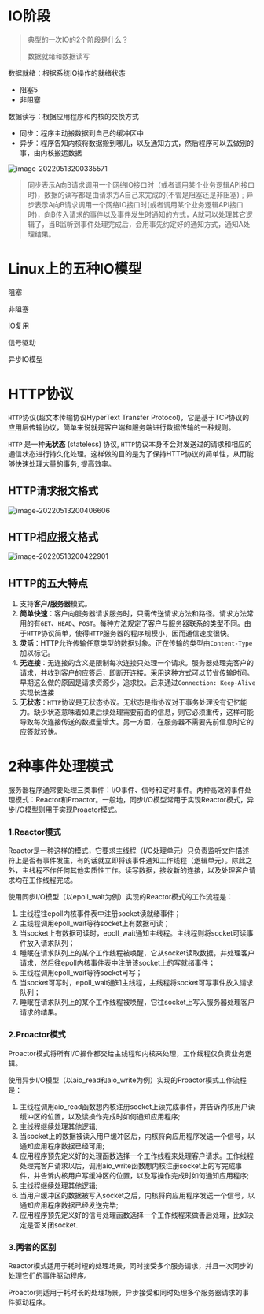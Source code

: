 # IO阶段

> 典型的一次IO的2个阶段是什么？ 
>
> 数据就绪和数据读写

数据就绪：根据系统IO操作的就绪状态

- 阻塞5
- 非阻塞

数据读写：根据应用程序和内核的交换方式

- 同步：程序主动搬数据到自己的缓冲区中
- 异步：程序告知内核将数据搬到哪儿，以及通知方式，然后程序可以去做别的事，由内核搬运数据

![image-20220513200335571](https://cdn.konyue.site/image-20220513200335571.png)

> 同步表示A向B请求调用一个网络IO接口时（或者调用某个业务逻辑API接口时)，数据的读写都是由请求方A自己来完成的(不管是阻塞还是非阻塞)﹔异步表示A向B请求调用一个网络IO接口时(或者调用某个业务逻辑API接口时)，向B传入请求的事件以及事件发生时通知的方式，A就可以处理其它逻辑了，当B监听到事件处理完成后，会用事先约定好的通知方式，通知A处理结果。

# Linux上的五种IO模型

阻塞

非阻塞

IO复用

信号驱动

异步IO模型

# HTTP协议

`HTTP`协议(超文本传输协议HyperText Transfer Protocol)，它是基于TCP协议的应用层传输协议，简单来说就是客户端和服务端进行数据传输的一种规则。

`HTTP` 是一种**无状态** (stateless) 协议, `HTTP`协议本身不会对发送过的请求和相应的通信状态进行持久化处理。这样做的目的是为了保持HTTP协议的简单性，从而能够快速处理大量的事务, 提高效率。

## HTTP请求报文格式

![image-20220513200406606](https://cdn.konyue.site/image-20220513200406606.png)

## HTTP相应报文格式

![image-20220513200422901](https://cdn.konyue.site/image-20220513200422901.png)

## HTTP的五大特点

1. 支持**客户/服务器**模式。
2. **简单快速**：客户向服务器请求服务时，只需传送请求方法和路径。请求方法常用的有`GET`、`HEAD`、`POST`。每种方法规定了客户与服务器联系的类型不同。由于`HTTP`协议简单，使得`HTTP`服务器的程序规模小，因而通信速度很快。
3. **灵活**：HTTP允许传输任意类型的数据对象。正在传输的类型由`Content-Type`加以标记。
4. **无连接**：无连接的含义是限制每次连接只处理一个请求。服务器处理完客户的请求，并收到客户的应答后，即断开连接。采用这种方式可以节省传输时间。早期这么做的原因是请求资源少，追求快。后来通过`Connection: Keep-Alive`实现长连接
5. **无状态**：`HTTP`协议是无状态协议。无状态是指协议对于事务处理没有记忆能力。缺少状态意味着如果后续处理需要前面的信息，则它必须重传，这样可能导致每次连接传送的数据量增大。另一方面，在服务器不需要先前信息时它的应答就较快。

# 2种事件处理模式

服务器程序通常要处理三类事件：I/O事件、信号和定时事件。两种高效的事件处理模式：Reactor和Proactor。一般地，同步I/O模型常用于实现Reactor模式，异步I/O模型则用于实现Proactor模式。

### 1.Reactor模式

Reactor是一种这样的模式，它要求主线程（I/O处理单元）只负责监听文件描述符上是否有事件发生，有的话就立即将该事件通知工作线程（逻辑单元）。除此之外，主线程不作任何其他实质性工作。读写数据，接收新的连接，以及处理客户请求均在工作线程完成。

使用同步I/O模型（以epoll_wait为例）实现的Reactor模式的工作流程是：

1. 主线程往epoll内核事件表中注册socket读就绪事件；
2. 主线程调用epoll_wait等待socket上有数据可读；
3. 当socket上有数据可读时，epoll_wait通知主线程。主线程则将socket可读事件放入请求队列；
4. 睡眠在请求队列上的某个工作线程被唤醒，它从socket读取数据，并处理客户请求，然后往epoll内核事件表中注册该socket上的写就绪事件；
5. 主线程调用epoll_wait等待socket可写；
6. 当socket可写时，epoll_wait通知主线程，主线程将socket可写事件放入请求队列；
7. 睡眠在请求队列上的某个工作线程被唤醒，它往socket上写入服务器处理客户请求的结果。

### 2.Proactor模式

Proactor模式将所有I/O操作都交给主线程和内核来处理，工作线程仅负责业务逻辑。

使用异步I/O模型（以aio_read和aio_write为例）实现的Proactor模式工作流程是：

1. 主线程调用aio_read函数想内核注册socket上读完成事件，并告诉内核用户读缓冲区的位置，以及读操作完成时如何通知应用程序;
2. 主线程继续处理其他逻辑;
3. 当socket上的数据被读入用户缓冲区后，内核将向应用程序发送一个信号，以通知应用程序数据已经可用;
4. 应用程序预先定义好的处理函数选择一个工作线程来处理客户请求。工作线程处理完客户请求以后，调用aio_write函数想内核注册socket上的写完成事件，并告诉内核用户写缓冲区的位置，以及写操作完成时如何通知应用程序;
5. 主线程继续处理其他逻辑;
6. 当用户缓冲区的数据被写入socket之后，内核将向应用程序发送一个信号，以通知应用程序数据已经发送完毕;
7. 应用程序预先定义好的信号处理函数选择一个工作线程来做善后处理，比如决定是否关闭socket.

### 3.两者的区别

Reactor模式适用于耗时短的处理场景，同时接受多个服务请求，并且一次同步的处理它们的事件驱动程序。

Proactor则适用于耗时长的处理场景，异步接受和同时处理多个服务器请求的事件驱动程序。
